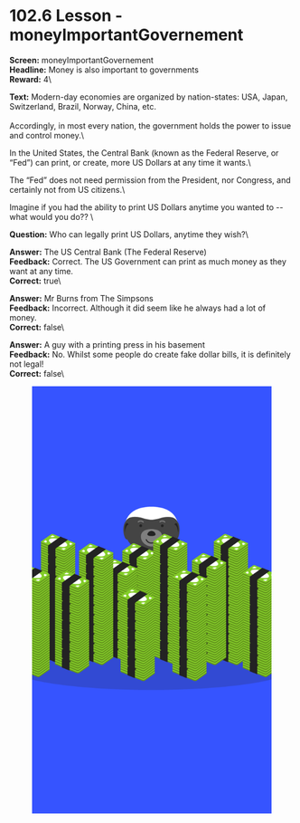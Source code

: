 # 102.6 Lesson - moneyImportantGovernement

**Screen:** moneyImportantGovernement\
**Headline:** Money is also important to governments\
**Reward:** 4\

**Text:** Modern-day economies are organized by nation-states: USA, Japan, Switzerland, Brazil, Norway, China, etc.\
  \
  Accordingly, in most every nation, the government holds the power to issue and control money.\


  In the United States, the Central Bank (known as the Federal Reserve, or “Fed”) can print, or create, more US Dollars at any time it wants.\


  The “Fed” does not need permission from the President, nor Congress, and certainly not from US citizens.\


  Imagine if you had the ability to print US Dollars anytime you wanted to -- what would you do??
\

**Question:** Who can legally print US Dollars, anytime they wish?\

**Answer:** The US Central Bank (The Federal Reserve)\
**Feedback:** Correct. The US Government can print as much money as they want at any time.\
**Correct:** true\

**Answer:** Mr Burns from The Simpsons\
**Feedback:** Incorrect. Although it did seem like he always had a lot of money.\
**Correct:** false\

**Answer:** A guy with a printing press in his basement\
**Feedback:** No. Whilst some people do create fake dollar bills, it is definitely not legal!\
**Correct:** false\


<figure><img src="../.gitbook/assets/image (6).png" alt=""><figcaption></figcaption></figure>

